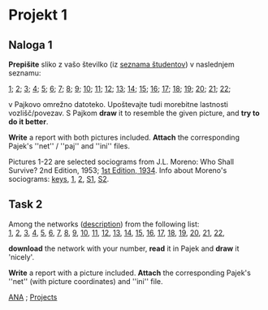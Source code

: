 # Projekt 1 

 
## Naloga 1 

**Prepišite** sliko z vašo številko (iz [seznama študentov](seznam.md)) v naslednjem seznamu: 

  
[1](http://vlado.fmf.uni-lj.si/vlado/podstat/AO/pics/kg.jpg);
[2](http://vlado.fmf.uni-lj.si/vlado/podstat/AO/pics/1g.jpg);
[3](http://vlado.fmf.uni-lj.si/vlado/podstat/AO/pics/2g.jpg);
[4](http://vlado.fmf.uni-lj.si/vlado/podstat/AO/pics/3g.jpg);
[5](http://vlado.fmf.uni-lj.si/vlado/podstat/AO/pics/4g.jpg);
[6](http://vlado.fmf.uni-lj.si/vlado/podstat/AO/pics/5g.jpg);
[7](http://vlado.fmf.uni-lj.si/vlado/podstat/AO/pics/6g.jpg);
[8](http://vlado.fmf.uni-lj.si/vlado/podstat/AO/pics/7g.jpg);
[9](http://vlado.fmf.uni-lj.si/vlado/podstat/AO/pics/8g.jpg); 
[10](http://vlado.fmf.uni-lj.si/vlado/podstat/AO/pics/C01.jpg);
[11](http://vlado.fmf.uni-lj.si/vlado/podstat/AO/pics/C02.jpg);
[12](http://vlado.fmf.uni-lj.si/vlado/podstat/AO/pics/c03.jpg);
[13](http://vlado.fmf.uni-lj.si/vlado/podstat/AO/pics/C04.jpg);
[14](http://vlado.fmf.uni-lj.si/vlado/podstat/AO/pics/c06.jpg);
[15](http://vlado.fmf.uni-lj.si/vlado/podstat/AO/pics/C07.jpg);
[16](http://vlado.fmf.uni-lj.si/vlado/podstat/AO/pics/C10.jpg);
[17](http://vlado.fmf.uni-lj.si/vlado/podstat/AO/pics/C11.jpg); 
[18](http://vlado.fmf.uni-lj.si/vlado/podstat/AO/pics/C12.jpg); 
[19](http://vlado.fmf.uni-lj.si/vlado/podstat/AO/pics/c13.jpg);
[20](http://vlado.fmf.uni-lj.si/vlado/podstat/AO/pics/C14.jpg); 
[21](http://vlado.fmf.uni-lj.si/vlado/podstat/AO/pics/C15.jpg);
[22](http://vlado.fmf.uni-lj.si/vlado/podstat/AO/pics/C16.jpg); 

v Pajkovo omrežno datoteko. Upoštevajte tudi morebitne lastnosti vozlišč/povezav. S Pajkom **draw** it to resemble the given picture, and **try to do it better**.


**Write** a report with both pictures included. **Attach** the corresponding Pajek's ''net'' / ''paj'' and ''ini'' files.


Pictures 1-22 are selected sociograms from J.L. Moreno: Who Shall Survive?  2nd Edition, 1953; [1st Edition, 1934](https://archive.org/details/whoshallsurviven00jlmo).
Info about Moreno's sociograms:
[keys](http://vlado.fmf.uni-lj.si/vlado/podstat/AO/pics/keys.jpg),
[1](http://vlado.fmf.uni-lj.si/vlado/podstat/AO/pics/soc1.jpg),
[2](http://vlado.fmf.uni-lj.si/vlado/podstat/AO/pics/soc2.jpg),
[S1](http://vlado.fmf.uni-lj.si/vlado/podstat/AO/pics/str1.jpg),
[S2](http://vlado.fmf.uni-lj.si/vlado/podstat/AO/pics/str2.jpg).











## Task 2 

Among the networks ([description](http://vlado.fmf.uni-lj.si/pub/networks/doc/ECPR/assign.1/assign.txt)) from the following list:  
[1](http://vlado.fmf.uni-lj.si/pub/networks/doc/ECPR/assign.1/as1.net),
[2](http://vlado.fmf.uni-lj.si/pub/networks/doc/ECPR/assign.1/as2.net),
[3](http://vlado.fmf.uni-lj.si/pub/networks/doc/ECPR/assign.1/as3.net),
[4](http://vlado.fmf.uni-lj.si/pub/networks/doc/ECPR/assign.1/as4.net),
[5](http://vlado.fmf.uni-lj.si/pub/networks/doc/ECPR/assign.1/as5.net),
[6](http://vlado.fmf.uni-lj.si/pub/networks/doc/ECPR/assign.1/as6.net),
[7](http://vlado.fmf.uni-lj.si/pub/networks/doc/ECPR/assign.1/as7.net),
[8](http://vlado.fmf.uni-lj.si/pub/networks/doc/ECPR/assign.1/as8.net),
[9](http://vlado.fmf.uni-lj.si/pub/networks/doc/ECPR/assign.1/as9.net),
[10](http://vlado.fmf.uni-lj.si/pub/networks/doc/ECPR/assign.1/as10.net),
[11](http://vlado.fmf.uni-lj.si/pub/networks/doc/ECPR/assign.1/as11.net),
[12](http://vlado.fmf.uni-lj.si/pub/networks/doc/ECPR/assign.1/as12.net),
[13](http://vlado.fmf.uni-lj.si/pub/networks/doc/ECPR/assign.1/as2.net),
[14](http://vlado.fmf.uni-lj.si/pub/networks/doc/ECPR/assign.1/as5.net),
[15](http://vlado.fmf.uni-lj.si/pub/networks/doc/ECPR/assign.1/as4.net),
[16](http://vlado.fmf.uni-lj.si/pub/networks/doc/ECPR/assign.1/as6.net),
[17](http://vlado.fmf.uni-lj.si/pub/networks/doc/ECPR/assign.1/as7.net),
[18](http://vlado.fmf.uni-lj.si/pub/networks/doc/ECPR/assign.1/as8.net),
[19](http://vlado.fmf.uni-lj.si/pub/networks/doc/ECPR/assign.1/as9.net),
[20](http://vlado.fmf.uni-lj.si/pub/networks/doc/ECPR/assign.1/as10.net),
[21](http://vlado.fmf.uni-lj.si/pub/networks/doc/ECPR/assign.1/as11.net),
[22](http://vlado.fmf.uni-lj.si/pub/networks/doc/ECPR/assign.1/as1.net),
 
**download** the network with your number, **read** it in Pajek and **draw** it 'nicely'.

**Write** a report with a picture included. **Attach** the corresponding Pajek's ''net'' (with picture coordinates) and ''ini'' file.



[ANA](../README.md) ; [Projects](Projects.md)



